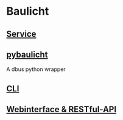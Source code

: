 # Baulicht

## [Service](https://github.com/elnappo/Baulicht/tree/master/Service)

## [pybaulicht](https://github.com/elnappo/Baulicht/tree/master/Service)
A dbus python wrapper
## [CLI](https://github.com/elnappo/Baulicht/tree/master/CLI)

## [Webinterface & RESTful-API](https://github.com/elnappo/Baulicht/tree/master/Webinterface)
